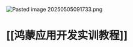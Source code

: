 ![Pasted image 20250505091733.png](https://harmonyos-1256472033.cos.ap-shanghai.myqcloud.com/20250505093215916.png)


# [[鸿蒙应用开发实训教程]] 